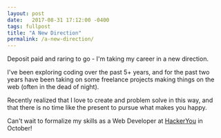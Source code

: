 ```yaml
---
layout: post
date:   2017-08-31 17:12:00 -0400
tags: fullpost
title: "A New Direction"
permalink: /a-new-direction/
---
```


Deposit paid and raring to go - I'm taking my career in a new direction.

I've been exploring coding over the past 5+ years, and for the past two years have been taking on some freelance projects making things on the web (often in the dead of night).

Recently realized that I love to create and problem solve in this way, and that there is no time like the present to pursue what makes you happy.

Can't wait to formalize my skills as a Web Developer at [HackerYou](http://hackeryou.com/) in October!